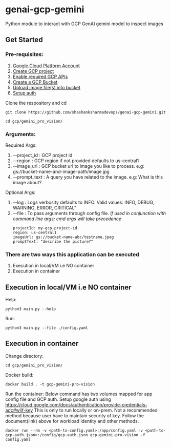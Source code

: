 # genai-gcp-gemini
Python module to interact with GCP GenAI gemini model to inspect images

## Get Started

### Pre-requisites:
1. [Google Cloud Platform Account](https://cloud.google.com/free?utm_source=google&utm_medium=cpc&utm_campaign=na-none-all-en-dr-sitelink-all-all-trial-e-gcp-1707554&utm_content=text-ad-none-any-DEV_c-CRE_665735485400-ADGP_Hybrid+%7C+BKWS+-+MIX+%7C+Txt_General+GCP-KWID_43700078963885939-kwd-527294293847-userloc_1002287&utm_term=KW_gcp%20account-ST_gcp+account-NET_g-&gad_source=1&gclid=Cj0KCQiAnrOtBhDIARIsAFsSe53c4p6LFWyfeUGJw5vbcN2WnMzu2NQ42saXL03trw_X3RoSuLQDT-AaAqitEALw_wcB&gclsrc=aw.ds)
2. [Create GCP project](https://developers.google.com/workspace/guides/create-project)
3. [Enable required GCP APIs](https://cloud.google.com/vertex-ai/docs/featurestore/setup#:~:text=In%20the%20Google%20Cloud%20console,create%20a%20Google%20Cloud%20project.&text=Make%20sure%20that%20billing%20is,Enable%20the%20Vertex%20AI%20API.)
4. [Create a GCP Bucket](https://cloud.google.com/storage/docs/creating-buckets)
5. [Upload image file(s) into bucket](https://cloud.google.com/storage/docs/uploading-objects)
6. [Setup auth](https://cloud.google.com/docs/authentication/provide-credentials-adc#local-dev)

Clone the respository and cd
```
git clone https://github.com/shashanksharmadevops/genai-gcp-gemini.git
```
```
cd gcp/gemini_pro_vision/
```

### Arguments:

Required Args:
1. --project_id  : GCP project id
2. --region      : GCP region if not provided defaults to us-central1
3. --image_url   : GCP bucket url to image you like to process. e.g: gs://bucket-name-and-image-path/image.jpg
4. --prompt_text : A query you have related to the image. e.g: What is this image about?

Optional Args:
1. --log  : Logs verbosity defaults to INFO. Valid values: INFO, DEBUG, WARNING, ERROR, CRITICAL"
2. --file : To pass arguments through config file. *If used in conjunction with command line args; cmd args will take precedence*
   ```
   projectId: my-gcp-project-id
   region: us-central1
   imageUrl: gs://bucket-name-abc/testname.jpeg
   promptText: "describe the picture?"
   ```

### There are two ways this application can be executed
1. Execution in local/VM i.e NO container
2. Execution in container

## Execution in local/VM i.e NO container

Help:
```
python3 main.py --help
```

Run:
```
python3 main.py --file ./config.yaml
```
## Execution in container

Change directory:
```
cd gcp/gemini_pro_vision/
```
Docker build:
```
docker build . -t gcp-gemini-pro-vision
```

Run the container: Below command has two volumes mapped for app config file and GCP auth. 
Setup google auth using https://cloud.google.com/docs/authentication/provide-credentials-adc#wlif-key
This is only to run locally or on-prem. Not a recommended method because user have to maintain security of key. 
Follow the document(link) above for workload identity and other methods.
```
docker run --rm -v <path-to-config.yaml>:/app/config.yaml -v <path-to-gcp-auth.json>:/config/gcp-auth.json gcp-gemini-pro-vision -f config.yaml
```